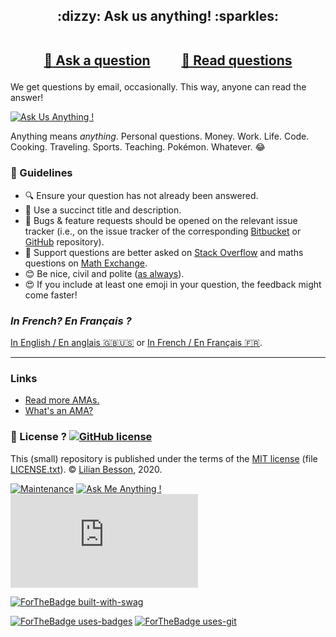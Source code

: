 
<h2 align="center">
:dizzy: Ask us anything! :sparkles:<br><br>

<a href="../../issues/new">:speech_balloon: Ask a question</a> &nbsp;&nbsp;&nbsp;&nbsp;&nbsp;&nbsp;&nbsp;&nbsp; <a href="../../issues?q=is%3Aissue+is%3Aclosed+sort%3Aupdated-desc">:book: Read questions</a>
</h2>

We get questions by email, occasionally. This way, anyone can read the answer!

[![Ask Us Anything !](https://img.shields.io/badge/Ask%20us-anything-1abc9c.svg)](https://GitHub.com/Rennes-en-Resilience/Contact-us)

Anything means *anything*. Personal questions. Money. Work. Life. Code.
Cooking. Traveling. Sports. Teaching. Pokémon. Whatever. :joy:

### :memo: Guidelines

 - :mag: Ensure your question has not already been answered.
 - :memo: Use a succinct title and description.
 - :bug: Bugs & feature requests should be opened on the relevant issue tracker (i.e., on the issue tracker of the corresponding [Bitbucket](https://bitbucket.org/lbesson/) or [GitHub](https://github.com/Naereen/) repository).
 - :signal_strength: Support questions are better asked on [Stack Overflow](https://stackoverflow.com/) and maths questions on [Math Exchange](https://math.stackexchange.com/).
 - :blush: Be nice, civil and polite ([as always](http://contributor-covenant.org/version/1/4/)).
 - :heart_eyes: If you include at least one emoji in your question, the feedback might come faster!

### *In French? En Français ?*
[In English / En anglais :gb::us:](https://github.com/Rennes-en-Resilience/Contact-us)
or [In French / En Français :fr:](https://github.com/Rennes-en-Resilience/Contactez-nous).

----

### Links

 - [Read more AMAs.](https://github.com/sindresorhus/amas)
 - [What's an AMA?](https://en.wikipedia.org/wiki/Reddit#IAmA_and_AMA)

### :scroll: License ? [![GitHub license](https://img.shields.io/github/license/Rennes-en-Resilience/Contact-us.svg)](https://github.com/Rennes-en-Resilience/Contact-us/blob/master/LICENSE)
This (small) repository is published under the terms of the [MIT license](http://lbesson.mit-license.org/) (file [LICENSE.txt](LICENSE.txt)).
© [Lilian Besson](https://GitHub.com/Naereen), 2020.

[![Maintenance](https://img.shields.io/badge/Maintenu%3F-oui-green.svg)](https://GitHub.com/Rennes-en-Resilience/Contact-us/graphs/commit-activity)
[![Ask Me Anything !](https://img.shields.io/badge/Ask%20me-anything-1abc9c.svg)](https://GitHub.com/Rennes-en-Resilience/Contact-us)
[![Analytics](https://ga-beacon.appspot.com/UA-38514290-17/github.com/Rennes-en-Resilience/Contact-us/README.md?pixel)](https://GitHub.com/Rennes-en-Resilience/Contact-us/)

[![ForTheBadge built-with-swag](http://ForTheBadge.com/images/badges/built-with-swag.svg)](https://GitHub.com/Naereen/)

[![ForTheBadge uses-badges](http://ForTheBadge.com/images/badges/uses-badges.svg)](http://ForTheBadge.com)
[![ForTheBadge uses-git](http://ForTheBadge.com/images/badges/uses-git.svg)](https://GitHub.com/)
